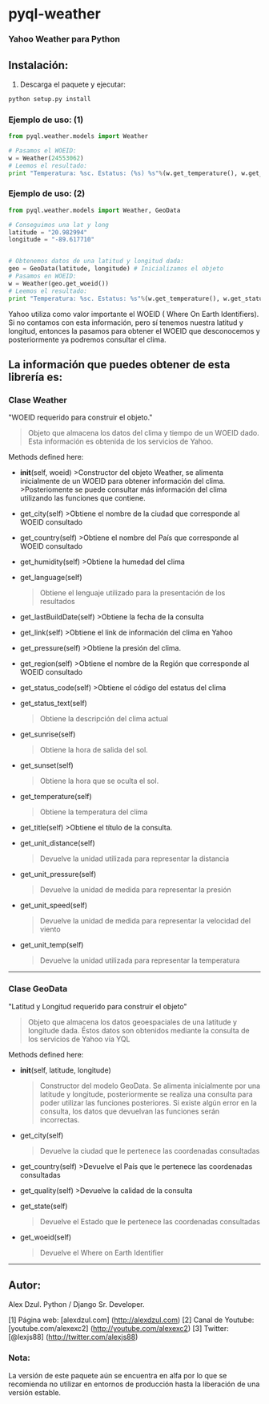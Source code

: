 pyql-weather
=================
### Yahoo Weather para Python


Instalación:
------------------------------------------------------------

1. Descarga el paquete y ejecutar:

```bash
python setup.py install
```


### Ejemplo de uso: (1)

```python
from pyql.weather.models import Weather

# Pasamos el WOEID:
w = Weather(24553062)
# Leemos el resultado:
print "Temperatura: %sc. Estatus: (%s) %s"%(w.get_temperature(), w.get_status_code(), w.get_status_text())

```

### Ejemplo de uso: (2)

```python
from pyql.weather.models import Weather, GeoData

# Conseguimos una lat y long
latitude = "20.982994"
longitude = "-89.617710"


# Obtenemos datos de una latitud y longitud dada:
geo = GeoData(latitude, longitude) # Inicializamos el objeto
# Pasamos en WOEID:
w = Weather(geo.get_woeid())
# Leemos el resultado:
print "Temperatura: %sc. Estatus: %s"%(w.get_temperature(), w.get_status_text())

```

Yahoo utiliza como valor importante el WOEID ( Where On Earth Identifiers).
Si no contamos con esta información, pero sí tenemos nuestra latitud y longitud, entonces la pasamos
para obtener el WOEID que desconocemos y posteriormente ya podremos consultar el clima.



La información que puedes obtener de esta librería es:
----------------------------------------------------------------------------------------------------

### Clase Weather
"WOEID requerido para construir el objeto."

>Objeto que almacena los datos del clima y tiempo de un WOEID dado. Esta información es obtenida de los
>servicios de Yahoo.

Methods defined here:

+ __init__(self, woeid)
       >Constructor del objeto Weather, se alimenta inicialmente de un WOEID para obtener información del clima.
       >Posteriomente se puede consultar más información del clima utilizando las funciones que contiene.

+ get_city(self)
       >Obtiene el nombre de la ciudad que corresponde al WOEID consultado

+ get_country(self)
      >Obtiene el nombre del País que corresponde al WOEID consultado

+ get_humidity(self)
       >Obtiene la humedad del clima

+ get_language(self)
     >Obtiene el lenguaje utilizado para la presentación de los resultados

+ get_lastBuildDate(self)
      >Obtiene la fecha de la consulta

+ get_link(self)
      >Obtiene el link de información del clima en Yahoo

+ get_pressure(self)
      >Obtiene la presión del clima.

+ get_region(self)
      >Obtiene el nombre de la Región que corresponde al WOEID consultado

+ get_status_code(self)
      >Obtiene el código del estatus del clima

+ get_status_text(self)
     >Obtiene la descripción del clima actual

+ get_sunrise(self)
     >Obtiene la hora de salida del sol.

+ get_sunset(self)
     >Obtiene la hora que se oculta el sol.

+ get_temperature(self)
     >Obtiene la temperatura del clima

+ get_title(self)
      >Obtiene el título de la consulta.

+ get_unit_distance(self)
     >Devuelve la unidad utilizada para representar la distancia

+ get_unit_pressure(self)
     >Devuelve la unidad de medida para representar la presión

+ get_unit_speed(self)
     >Devuelve la unidad de medida para representar la velocidad del viento

+ get_unit_temp(self)
     >Devuelve la unidad utilizada para representar la temperatura

--------------------------------------------------------------------------------------

### Clase GeoData
"Latitud y Longitud requerido para construir el objeto"

  >Objeto que almacena los datos geoespaciales de una latitude y longitude dada. Éstos datos son obtenidos
  >mediante la consulta de los servicios de Yahoo vía YQL

Methods defined here:

+  __init__(self, latitude, longitude)
     >Constructor del modelo GeoData. Se alimenta inicialmente por una latitude y longitude, posteriormente se
     >realiza una consulta para poder utilizar las funciones posteriores. Si existe algún error en la consulta, los datos
     >que devuelvan las funciones serán incorrectas.

+ get_city(self)
     >Devuelve la ciudad que le pertenece las coordenadas consultadas

+ get_country(self)
      >Devuelve el País que le pertenece las coordenadas consultadas

+ get_quality(self)
      >Devuelve la calidad de la consulta

+ get_state(self)
     >Devuelve el Estado que le pertenece las coordenadas consultadas

+ get_woeid(self)
     >Devuelve el Where on Earth Identifier

--------------------------------------------------------------------------------------

Autor:
-------------------------------------------------------------
Alex Dzul.
Python / Django Sr. Developer.

[1] Página web: [alexdzul.com] (http://alexdzul.com)
[2] Canal de Youtube: [youtube.com/alexexc2] (http://youtube.com/alexexc2)
[3] Twitter: [@lexjs88] (http://twitter.com/alexjs88)


### Nota:

La versión de este paquete aún se encuentra en alfa por lo que
se recomienda no utilizar en entornos de producción hasta la liberación
de una versión estable.